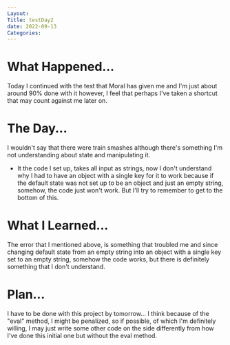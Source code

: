 ```yaml
---
Layout:
Title: testDay2
date: 2022-09-13
Categories:
---
```


# What Happened...

Today I continued with the test that Moral has given me and I'm just about around 90% done with it however, I feel that perhaps I've taken a shortcut that may count against me later on.

# The Day...

I wouldn't say that there were train smashes although there's something I'm not understanding about state and manipulating it.

- It the code I set up, takes all input as strings, now I don't understand why I had to have an object with a single key for it to work because if the default state was not set up to be an object and just an empty string, somehow, the code just won't work. But I'll try to remember to get to the bottom of this.

# What I Learned...

The error that I mentioned above, is something that troubled me and since changing default state from an empty string into an object with a single key set to an empty string, somehow the code works, but there is definitely something that I don't understand.

# Plan...

I have to be done with this project by tomorrow... I think because of the "eval" method, I might be penalized, so if possible, of which I'm definitely willing, I may just write some other code on the side differently from how I've done this initial one but without the eval method.